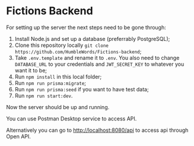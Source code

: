 # Fictions Backend

For setting up the server the next steps need to be gone through:

1. Install Node.js and set up a database (preferrably PostgreSQL);
2. Clone this repository locally `git clone https://github.com/HumbleWords/Fictions-backend`;
3. Take `.env.template` and rename it to `.env`. You also need to change `DATABASE_URL` to your credentials and `JWT_SECRET_KEY` to whatever you want it to be;
4. Run `npm install` in this local folder;
5. Run `npm run prisma:migrate`;
6. Run `npm run prisma:seed` if you want to have test data;
7. Run `npm run start:dev`.

Now the server should be up and running.

You can use Postman Desktop service to access API.

Alternatively you can go to [http://localhost:8080/api](http://localhost:8080/api) to access api through Open API.